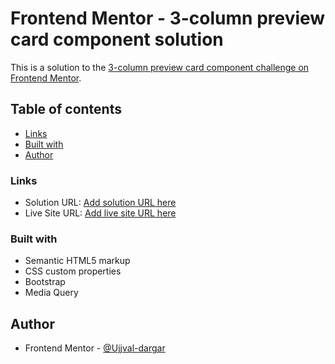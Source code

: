 # Frontend Mentor - 3-column preview card component solution

This is a solution to the [3-column preview card component challenge on Frontend Mentor](https://www.frontendmentor.io/challenges/3column-preview-card-component-pH92eAR2-).


## Table of contents

- [Links](#links)
- [Built with](#built-with)
- [Author](#author)


### Links

- Solution URL: [Add solution URL here](https://your-solution-url.com)
- Live Site URL: [Add live site URL here](https://your-live-site-url.com)


### Built with

- Semantic HTML5 markup
- CSS custom properties
- Bootstrap
- Media Query


## Author

- Frontend Mentor - [@Ujjval-dargar](https://www.frontendmentor.io/profile/Ujjval-dargar)
